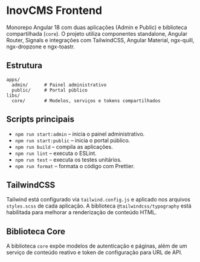 # InovCMS Frontend

Monorepo Angular 18 com duas aplicações (Admin e Public) e biblioteca compartilhada (`core`). O projeto utiliza componentes standalone, Angular Router, Signals e integrações com TailwindCSS, Angular Material, ngx-quill, ngx-dropzone e ngx-toastr.

## Estrutura

```
apps/
  admin/      # Painel administrativo
  public/     # Portal público
libs/
  core/       # Modelos, serviços e tokens compartilhados
```

## Scripts principais

- `npm run start:admin` – inicia o painel administrativo.
- `npm run start:public` – inicia o portal público.
- `npm run build` – compila as aplicações.
- `npm run lint` – executa o ESLint.
- `npm run test` – executa os testes unitários.
- `npm run format` – formata o código com Prettier.

## TailwindCSS

Tailwind está configurado via `tailwind.config.js` e aplicado nos arquivos `styles.scss` de cada aplicação. A biblioteca `@tailwindcss/typography` está habilitada para melhorar a renderização de conteúdo HTML.

## Biblioteca Core

A biblioteca `core` expõe modelos de autenticação e páginas, além de um serviço de conteúdo reativo e token de configuração para URL de API.
